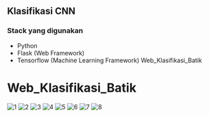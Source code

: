   ## Klasifikasi CNN

### Stack yang digunakan

- Python
- Flask (Web Framework)
- Tensorflow (Machine Learning Framework)
Web_Klasifikasi_Batik
# Web_Klasifikasi_Batik

![1](https://github.com/user-attachments/assets/134538d0-ab19-4041-a8f0-de75940db6a0)
![2](https://github.com/user-attachments/assets/9009267d-13ee-4073-b033-3bcd24578b9d)
![3](https://github.com/user-attachments/assets/f23c45a1-c9ac-4b09-b616-2577ebf6936e)
![4](https://github.com/user-attachments/assets/7a6177cc-2890-470a-bce0-aeb34911efb8)
![5](https://github.com/user-attachments/assets/dd05e579-b21f-4454-a6f4-50d3d46ba9f8)
![6](https://github.com/user-attachments/assets/9b20cec3-3de3-482b-b4f6-d702fd0d34b3)
![7](https://github.com/user-attachments/assets/8095a5fa-3638-4fba-b37f-3ca04ce983a4)
![8](https://github.com/user-attachments/assets/527b73dd-8bc9-4e2e-bc0f-bf6e7bc723b3)
